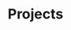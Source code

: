 ---
title: "Projects"
description: "This is meta description."
draft: false


# custom style
custom_class: "" 
custom_attributes: "" 
custom_css: ""
---
